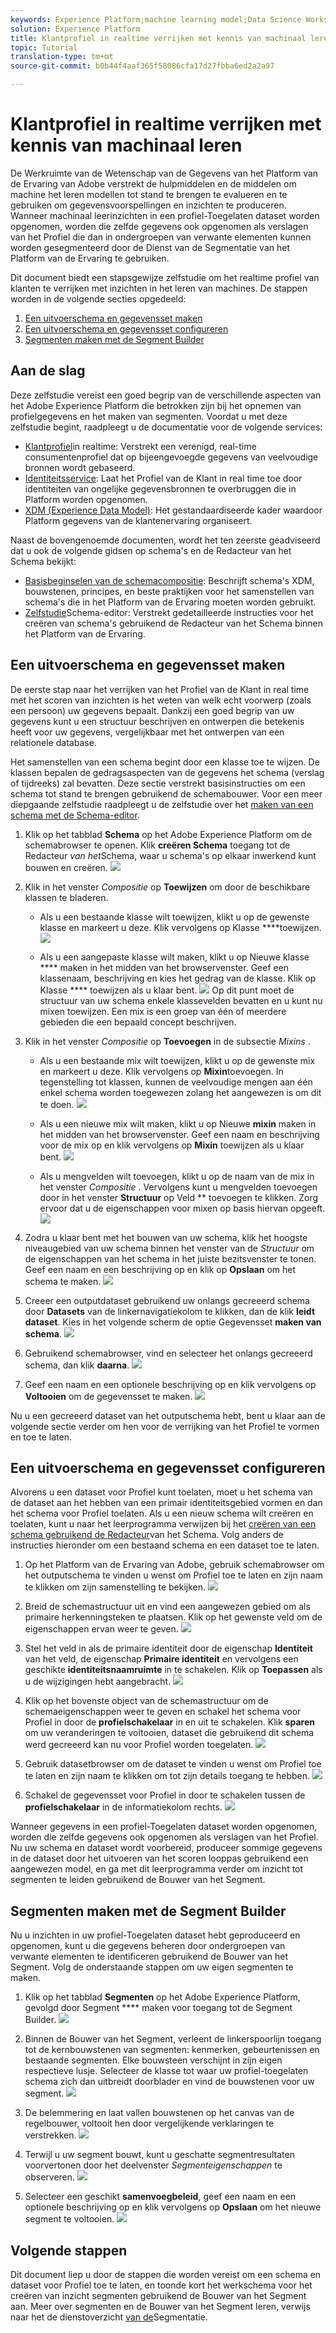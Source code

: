 ```yaml
---
keywords: Experience Platform;machine learning model;Data Science Workspace;Real-time Customer Profile;popular topics
solution: Experience Platform
title: Klantprofiel in realtime verrijken met kennis van machinaal leren
topic: Tutorial
translation-type: tm+mt
source-git-commit: b0b44f4aaf365f58086cfa17d27fbba6ed2a2a97

---
```



# Klantprofiel in realtime verrijken met kennis van machinaal leren

De Werkruimte van de Wetenschap van de Gegevens van het Platform van de Ervaring van Adobe verstrekt de hulpmiddelen en de middelen om machine het leren modellen tot stand te brengen te evalueren en te gebruiken om gegevensvoorspellingen en inzichten te produceren. Wanneer machinaal leerinzichten in een profiel-Toegelaten dataset worden opgenomen, worden die zelfde gegevens ook opgenomen als verslagen van het Profiel die dan in ondergroepen van verwante elementen kunnen worden gesegmenteerd door de Dienst van de Segmentatie van het Platform van de Ervaring te gebruiken.

Dit document biedt een stapsgewijze zelfstudie om het realtime profiel van klanten te verrijken met inzichten in het leren van machines. De stappen worden in de volgende secties opgedeeld:

1. [Een uitvoerschema en gegevensset maken](#create-an-output-schema-and-dataset)
2. [Een uitvoerschema en gegevensset configureren](#configure-an-output-schema-and-dataset)
3. [Segmenten maken met de Segment Builder](#create-segments-using-the-segment-builder)

## Aan de slag

Deze zelfstudie vereist een goed begrip van de verschillende aspecten van het Adobe Experience Platform die betrokken zijn bij het opnemen van profielgegevens en het maken van segmenten. Voordat u met deze zelfstudie begint, raadpleegt u de documentatie voor de volgende services:

* [Klantprofiel](../../rtcdp/overview.md)in realtime: Verstrekt een verenigd, real-time consumentenprofiel dat op bijeengevoegde gegevens van veelvoudige bronnen wordt gebaseerd.
* [Identiteitsservice](../../identity-service/home.md): Laat het Profiel van de Klant in real time toe door identiteiten van ongelijke gegevensbronnen te overbruggen die in Platform worden opgenomen.
* [XDM (Experience Data Model)](../../xdm/home.md): Het gestandaardiseerde kader waardoor Platform gegevens van de klantenervaring organiseert.

Naast de bovengenoemde documenten, wordt het ten zeerste geadviseerd dat u ook de volgende gidsen op schema&#39;s en de Redacteur van het Schema bekijkt:

* [Basisbeginselen van de schemacompositie](../../xdm/schema/composition.md): Beschrijft schema&#39;s XDM, bouwstenen, principes, en beste praktijken voor het samenstellen van schema&#39;s die in het Platform van de Ervaring moeten worden gebruikt.
* [Zelfstudie](../../xdm/tutorials/create-schema-ui.md)Schema-editor: Verstrekt gedetailleerde instructies voor het creëren van schema&#39;s gebruikend de Redacteur van het Schema binnen het Platform van de Ervaring.

## Een uitvoerschema en gegevensset maken

De eerste stap naar het verrijken van het Profiel van de Klant in real time met het scoren van inzichten is het weten van welk echt voorwerp (zoals een persoon) uw gegevens bepaalt. Dankzij een goed begrip van uw gegevens kunt u een structuur beschrijven en ontwerpen die betekenis heeft voor uw gegevens, vergelijkbaar met het ontwerpen van een relationele database.

Het samenstellen van een schema begint door een klasse toe te wijzen. De klassen bepalen de gedragsaspecten van de gegevens het schema (verslag of tijdreeks) zal bevatten. Deze sectie verstrekt basisinstructies om een schema tot stand te brengen gebruikend de schemabouwer. Voor een meer diepgaande zelfstudie raadpleegt u de zelfstudie over het [maken van een schema met de Schema-editor](../../xdm/tutorials/create-schema-ui.md).

1. Klik op het tabblad **Schema** op het Adobe Experience Platform om de schemabrowser te openen. Klik **creëren Schema** toegang tot de Redacteur *van het*Schema, waar u schema&#39;s op elkaar inwerkend kunt bouwen en creëren.
   ![](../images/models-recipes/enrich-rtcdp/schema_browser.png)

2. Klik in het venster *Compositie* op **Toewijzen** om door de beschikbare klassen te bladeren.
   * Als u een bestaande klasse wilt toewijzen, klikt u op de gewenste klasse en markeert u deze. Klik vervolgens op Klasse ****toewijzen.
      ![](../images/models-recipes/enrich-rtcdp/existing_class.png)

   * Als u een aangepaste klasse wilt maken, klikt u op Nieuwe klasse **** maken in het midden van het browservenster. Geef een klassenaam, beschrijving en kies het gedrag van de klasse. Klik op Klasse **** toewijzen als u klaar bent.
      ![](../images/models-recipes/enrich-rtcdp/create_new_class.png)
   Op dit punt moet de structuur van uw schema enkele klassevelden bevatten en u kunt nu mixen toewijzen. Een mix is een groep van één of meerdere gebieden die een bepaald concept beschrijven.

3. Klik in het venster *Compositie* op **Toevoegen** in de subsectie *Mixins* .
   * Als u een bestaande mix wilt toewijzen, klikt u op de gewenste mix en markeert u deze. Klik vervolgens op **Mixin**toevoegen. In tegenstelling tot klassen, kunnen de veelvoudige mengen aan één enkel schema worden toegewezen zolang het aangewezen is om dit te doen.
      ![](../images/models-recipes/enrich-rtcdp/existing_mixin.png)

   * Als u een nieuwe mix wilt maken, klikt u op Nieuwe **mixin** maken in het midden van het browservenster. Geef een naam en beschrijving voor de mix op en klik vervolgens op **Mixin** toewijzen als u klaar bent.
      ![](../images/models-recipes/enrich-rtcdp/create_new_mixin.png)

   * Als u mengvelden wilt toevoegen, klikt u op de naam van de mix in het venster *Compositie* . Vervolgens kunt u mengvelden toevoegen door in het venster **Structuur** op Veld ** toevoegen te klikken. Zorg ervoor dat u de eigenschappen voor mixen op basis hiervan opgeeft.
      ![](../images/models-recipes/enrich-rtcdp/mixin_properties.png)

4. Zodra u klaar bent met het bouwen van uw schema, klik het hoogste niveaugebied van uw schema binnen het venster van de *Structuur* om de eigenschappen van het schema in het juiste bezitsvenster te tonen. Geef een naam en een beschrijving op en klik op **Opslaan** om het schema te maken.
   ![](../images/models-recipes/enrich-rtcdp/save_schema.png)

5. Creeer een outputdataset gebruikend uw onlangs gecreeerd schema door **Datasets** van de linkernavigatiekolom te klikken, dan de klik **leidt dataset**. Kies in het volgende scherm de optie Gegevensset **maken van schema**.
   ![](../images/models-recipes/enrich-rtcdp/dataset_overview.png)

6. Gebruikend schemabrowser, vind en selecteer het onlangs gecreeerd schema, dan klik **daarna**.
   ![](../images/models-recipes/enrich-rtcdp/choose_schema.png)

7. Geef een naam en een optionele beschrijving op en klik vervolgens op **Voltooien** om de gegevensset te maken.
   ![](../images/models-recipes/enrich-rtcdp/configure_dataset.png)

Nu u een gecreeerd dataset van het outputschema hebt, bent u klaar aan de volgende sectie verder om hen voor de verrijking van het Profiel te vormen en toe te laten.

## Een uitvoerschema en gegevensset configureren

Alvorens u een dataset voor Profiel kunt toelaten, moet u het schema van de dataset aan het hebben van een primair identiteitsgebied vormen en dan het schema voor Profiel toelaten. Als u een nieuw schema wilt creëren en toelaten, kunt u naar het leerprogramma verwijzen bij het [creëren van een schema gebruikend de Redacteur](../../xdm/tutorials/create-schema-ui.md)van het Schema. Volg anders de instructies hieronder om een bestaand schema en een dataset toe te laten.

1. Op het Platform van de Ervaring van Adobe, gebruik schemabrowser om het outputschema te vinden u wenst om Profiel toe te laten en zijn naam te klikken om zijn samenstelling te bekijken.
   ![](../images/models-recipes/enrich-rtcdp/schemas.png)

2. Breid de schemastructuur uit en vind een aangewezen gebied om als primaire herkenningsteken te plaatsen. Klik op het gewenste veld om de eigenschappen ervan weer te geven.
   ![](../images/models-recipes/enrich-rtcdp/schema_structure.png)

3. Stel het veld in als de primaire identiteit door de eigenschap **Identiteit** van het veld, de eigenschap **Primaire identiteit** en vervolgens een geschikte **identiteitsnaamruimte** in te schakelen. Klik op **Toepassen** als u de wijzigingen hebt aangebracht.
   ![](../images/models-recipes/enrich-rtcdp/set_identity.png)

4. Klik op het bovenste object van de schemastructuur om de schemaeigenschappen weer te geven en schakel het schema voor Profiel in door de **profielschakelaar** in en uit te schakelen. Klik **sparen** om uw veranderingen te voltooien, dataset die gebruikend dit schema werd gecreeerd kan nu voor Profiel worden toegelaten.
   ![](../images/models-recipes/enrich-rtcdp/enable_schema.png)

5. Gebruik datasetbrowser om de dataset te vinden u wenst om Profiel toe te laten en zijn naam te klikken om tot zijn details toegang te hebben.
   ![](../images/models-recipes/enrich-rtcdp/datasets.png)

6. Schakel de gegevensset voor Profiel in door te schakelen tussen de **profielschakelaar** in de informatiekolom rechts.
   ![](../images/models-recipes/enrich-rtcdp/enable_dataset.png)

Wanneer gegevens in een profiel-Toegelaten dataset worden opgenomen, worden die zelfde gegevens ook opgenomen als verslagen van het Profiel. Nu uw schema en dataset wordt voorbereid, produceer sommige gegevens in de dataset door het uitvoeren van het scoren looppas gebruikend een aangewezen model, en ga met dit leerprogramma verder om inzicht tot segmenten te leiden gebruikend de Bouwer van het Segment.

## Segmenten maken met de Segment Builder

Nu u inzichten in uw profiel-Toegelaten dataset hebt geproduceerd en opgenomen, kunt u die gegevens beheren door ondergroepen van verwante elementen te identificeren gebruikend de Bouwer van het Segment. Volg de onderstaande stappen om uw eigen segmenten te maken.

1. Klik op het tabblad **Segmenten** op het Adobe Experience Platform, gevolgd door Segment **** maken voor toegang tot de Segment Builder.
   ![](../images/models-recipes/enrich-rtcdp/segments_overview.png)

2. Binnen de Bouwer van het Segment, verleent de linkerspoorlijn toegang tot de kernbouwstenen van segmenten: kenmerken, gebeurtenissen en bestaande segmenten. Elke bouwsteen verschijnt in zijn eigen respectieve lusje. Selecteer de klasse tot waar uw profiel-toegelaten schema zich dan uitbreidt doorblader en vind de bouwstenen voor uw segment.
   ![](../images/models-recipes/enrich-rtcdp/segment_builder.png)

3. De belemmering en laat vallen bouwstenen op het canvas van de regelbouwer, voltooit hen door vergelijkende verklaringen te verstrekken.
   ![](../images/models-recipes/enrich-rtcdp/drag_fill.gif)

4. Terwijl u uw segment bouwt, kunt u geschatte segmentresultaten voorvertonen door het deelvenster *Segmenteigenschappen* te observeren.
   ![](../images/models-recipes/enrich-rtcdp/preview_segment.gif)

5. Selecteer een geschikt **samenvoegbeleid**, geef een naam en een optionele beschrijving op en klik vervolgens op **Opslaan** om het nieuwe segment te voltooien.
   ![](../images/models-recipes/enrich-rtcdp/save_segment.png)


## Volgende stappen

Dit document liep u door de stappen die worden vereist om een schema en dataset voor Profiel toe te laten, en toonde kort het werkschema voor het creëren van inzicht segmenten gebruikend de Bouwer van het Segment aan. Meer over segmenten en de Bouwer van het Segment leren, verwijs naar het de dienstoverzicht [van de](../../segmentation/home.md)Segmentatie.